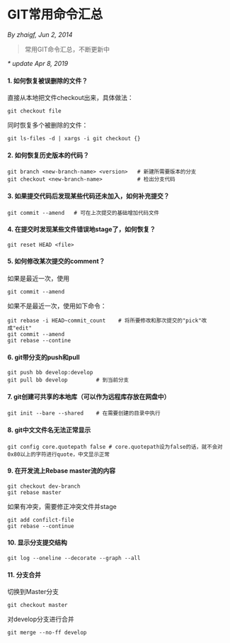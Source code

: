 # GIT常用命令汇总
_By zhaigf, Jun 2, 2014_

> 常用GIT命令汇总，不断更新中

_* update Apr 8, 2019_


#### 1. 如何恢复被误删除的文件？

直接从本地把文件checkout出来，具体做法：
```
git checkout file
```

同时恢复多个被删除的文件：
```
git ls-files -d | xargs -i git checkout {}
```

#### 2. 如何恢复历史版本的代码？
```
git branch <new-branch-name> <version>   # 新建所需要版本的分支
git checkout <new-branch-name>           # 检出分支代码
```

#### 3. 如果提交代码后发现某些代码还未加入，如何补充提交？
```
git commit --amend   # 可在上次提交的基础增加代码文件
```

#### 4. 在提交时发现某些文件错误地stage了，如何恢复？
```
git reset HEAD <file>
```

#### 5. 如何修改某次提交的comment？
如果是最近一次，使用
```
git commit --amend
```

如果不是最近一次，使用如下命令：
```
git rebase -i HEAD~commit_count    # 将所要修改和那次提交的"pick"改成"edit"
git commit --amend
git rebase --contine
```

#### 6. git带分支的push和pull
```
git push bb develop:develop
git pull bb develop         # 到当前分支
```

#### 7. git创建可共享的本地库（可以作为远程库存放在网盘中）
```
git init --bare --shared    # 在需要创建的目录中执行
```

#### 8. git中文文件名无法正常显示
```
git config core.quotepath false # core.quotepath设为false的话，就不会对0x80以上的字符进行quote，中文显示正常
```

#### 9. 在开发流上Rebase master流的内容
```
git checkout dev-branch
git rebase master
```

如果有冲突，需要修正冲突文件并stage
```
git add confilct-file
git rebase --continue
```

#### 10. 显示分支提交结构
```
git log --oneline --decorate --graph --all
```

#### 11. 分支合并

切换到Master分支
```
git checkout master
```

对develop分支进行合并
```
git merge --no-ff develop
```
